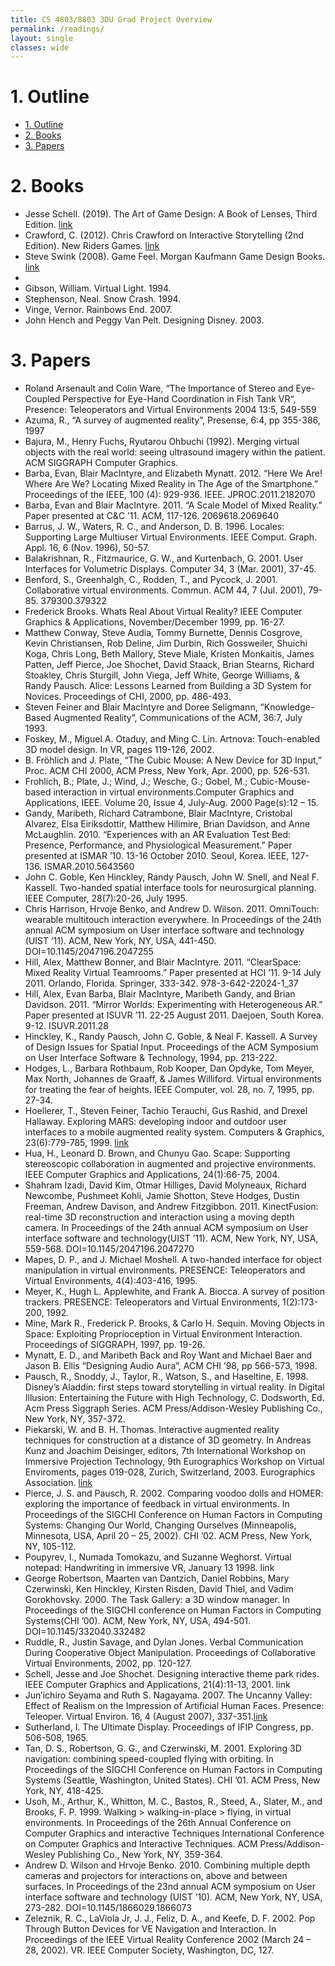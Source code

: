```yaml
---
title: CS 4803/8803 3DU Grad Project Overview
permalink: /readings/
layout: single
classes: wide
---
```


# 1. Outline
<!-- TOC -->

- [1. Outline](#1-outline)
- [2. Books](#2-books)
- [3. Papers](#3-papers)

<!-- /TOC -->
 
# 2. Books
- Jesse Schell. (2019). The Art of Game Design: A Book of Lenses, Third Edition. [link](https://www.amazon.com/Art-Game-Design-Lenses-Third/dp/1138632058/ref=sr_1_1?crid=1A6FYPO5OKUUL&keywords=jesse+schell+the+art+of+game+design+a+book+of+lenses&qid=1578948538&sprefix=jesse+schel%2Caps%2C155&sr=8-1)
- Crawford, C. (2012).  Chris Crawford on Interactive Storytelling (2nd Edition).  New Riders Games. [link](https://www.amazon.com/Chris-Crawford-Interactive-Storytelling-2nd/dp/0321864972/ref=sr_1_1?keywords=Chris+Crawford+on+Interactive+Storytelling&qid=1578947355&sr=8-1)
- Steve Swink (2008).  Game Feel.  Morgan Kaufmann Game Design Books. [link](https://www.amazon.com/Game-Feel-Designers-Virtual-Sensation/dp/0123743281/ref=sr_1_1?ie=UTF8&s=books&qid=1212966374&sr=8-1)
- 
- Gibson, William.  Virtual Light. 1994.
- Stephenson, Neal.  Snow Crash.  1994.
- Vinge, Vernor.  Rainbows End.  2007.
- John Hench and Peggy Van Pelt. Designing Disney. 2003.

# 3. Papers

- Roland Arsenault and Colin Ware, “The Importance of Stereo and Eye-Coupled Perspective for Eye-Hand Coordination in Fish Tank VR“, Presence: Teleoperators and Virtual Environments 2004 13:5, 549-559
- Azuma, R., “A survey of augmented reality”, Presense, 6:4, pp 355-386, 1997
- Bajura, M., Henry Fuchs, Ryutarou Ohbuchi (1992). Merging virtual objects with the real world: seeing ultrasound imagery within the patient. ACM SIGGRAPH Computer Graphics.
- Barba, Evan, Blair MacIntyre, and Elizabeth Mynatt. 2012. “Here We Are! Where Are We? Locating Mixed Reality in The Age of the Smartphone.” Proceedings of the IEEE, 100 (4): 929-936. IEEE. JPROC.2011.2182070
- Barba, Evan and Blair MacIntyre. 2011. “A Scale Model of Mixed Reality.” Paper presented at C&C ’11. ACM, 117-126. 2069618.2069640
- Barrus, J. W., Waters, R. C., and Anderson, D. B. 1996. Locales: Supporting Large Multiuser Virtual Environments. IEEE Comput. Graph. Appl. 16, 6 (Nov. 1996), 50-57.  
- Balakrishnan, R., Fitzmaurice, G. W., and Kurtenbach, G. 2001. User Interfaces for Volumetric Displays. Computer 34, 3 (Mar. 2001), 37-45. 
- Benford, S., Greenhalgh, C., Rodden, T., and Pycock, J. 2001. Collaborative virtual environments. Commun. ACM 44, 7 (Jul. 2001), 79-85. 379300.379322
- Frederick Brooks. Whats Real About Virtual Reality? IEEE Computer Graphics & Applications, November/December 1999, pp. 16-27. 
- Matthew Conway, Steve Audia, Tommy Burnette, Dennis Cosgrove, Kevin Christiansen, Rob Deline, Jim Durbin, Rich Gossweiler, Shuichi Koga, Chris Long, Beth Mallory, Steve Miale, Kristen Monkaitis, James Patten, Jeff Pierce, Joe Shochet, David Staack, Brian Stearns, Richard Stoakley, Chris Sturgill, John Viega, Jeff White, George Williams, & Randy Pausch. Alice: Lessons Learned from Building a 3D System for Novices. Proceedings of CHI, 2000, pp. 486-493. 
- Steven Feiner and Blair MacIntyre and Doree Seligmann, “Knowledge-Based Augmented Reality”, Communications of the ACM, 36:7, July 1993.
- Foskey, M., Miguel A. Otaduy, and Ming C. Lin. Artnova: Touch-enabled 3D model design. In VR, pages 119-126, 2002.  
- B. Fröhlich and J. Plate, “The Cubic Mouse: A New Device for 3D Input,” Proc. ACM CHI 2000, ACM Press, New York, Apr. 2000, pp. 526-531.
- Frohlich, B.; Plate, J.; Wind, J.; Wesche, G.; Gobel, M.;  Cubic-Mouse-based interaction in virtual environments.Computer Graphics and Applications, IEEE.  Volume 20,  Issue 4,  July-Aug. 2000 Page(s):12 – 15.  
- Gandy, Maribeth, Richard Catrambone, Blair MacIntyre, Cristobal Alvarez, Elsa Eiriksdottir, Matthew Hilimire, Brian Davidson, and Anne McLaughlin. 2010. “Experiences with an AR Evaluation Test Bed: Presence, Performance, and Physiological Measurement.” Paper presented at ISMAR ’10. 13-16 October 2010. Seoul, Korea. IEEE, 127-136. ISMAR.2010.5643560
- John C. Goble, Ken Hinckley, Randy Pausch, John W. Snell, and Neal F. Kassell. Two-handed spatial interface tools for neurosurgical planning. IEEE Computer, 28(7):20-26, July 1995.
- Chris Harrison, Hrvoje Benko, and Andrew D. Wilson. 2011. OmniTouch: wearable multitouch interaction everywhere. In Proceedings of the 24th annual ACM symposium on User interface software and technology (UIST ’11). ACM, New York, NY, USA, 441-450. DOI=10.1145/2047196.2047255 
- Hill, Alex, Matthew Bonner, and Blair MacIntyre. 2011. “ClearSpace: Mixed Reality Virtual Teamrooms.” Paper presented at HCI ’11. 9-14 July 2011. Orlando, Florida. Springer, 333-342. 978-3-642-22024-1_37
- Hill, Alex, Evan Barba, Blair MacIntyre, Maribeth Gandy, and Brian Davidson. 2011. “Mirror Worlds: Experimenting with Heterogeneous AR.” Paper presented at ISUVR ’11. 22-25 August 2011. Daejoen, South Korea. 9-12. ISUVR.2011.28
- Hinckley, K., Randy Pausch, John C. Goble, & Neal F. Kassell. A Survey of Design Issues for Spatial Input. Proceedings of the ACM Symposium on User Interface Software & Technology, 1994, pp. 213-222.
- Hodges, L., Barbara Rothbaum, Rob Kooper, Dan Opdyke, Tom Meyer, Max North, Johannes de Graaff, & James Williford. Virtual environments for treating the fear of heights. IEEE Computer, vol. 28, no. 7, 1995, pp. 27-34.
- Hoellerer, T., Steven Feiner, Tachio Terauchi, Gus Rashid, and Drexel Hallaway. Exploring MARS: developing indoor and outdoor user interfaces to a mobile augmented reality system. Computers & Graphics, 23(6):779-785, 1999. [link](http://www1.cs.columbia.edu/graphics/publications/hollerer-1999-candg.pdf)
- Hua, H., Leonard D. Brown, and Chunyu Gao. Scape: Supporting stereoscopic collaboration in augmented and projective environments. IEEE Computer Graphics and Applications, 24(1):66-75, 2004.
- Shahram Izadi, David Kim, Otmar Hilliges, David Molyneaux, Richard Newcombe, Pushmeet Kohli, Jamie Shotton, Steve Hodges, Dustin Freeman, Andrew Davison, and Andrew Fitzgibbon. 2011. KinectFusion: real-time 3D reconstruction and interaction using a moving depth camera. In Proceedings of the 24th annual ACM symposium on User interface software and technology(UIST ’11). ACM, New York, NY, USA, 559-568. DOI=10.1145/2047196.2047270  
- Mapes, D. P., and J. Michael Moshell. A two-handed interface for object manipulation in virtual environments. PRESENCE: Teleoperators and Virtual Environments, 4(4):403-416, 1995.
- Meyer, K., Hugh L. Applewhite, and Frank A. Biocca. A survey of position trackers. PRESENCE: Teleoperators and Virtual Environments, 1(2):173-200, 1992.
- Mine, Mark R., Frederick P. Brooks, & Carlo H. Sequin. Moving Objects in Space: Exploiting Proprioception in Virtual Environment Interaction. Proceedings of SIGGRAPH, 1997, pp. 19-26.
- Mynatt, E. D., and Maribeth Back and Roy Want and Michael Baer and Jason B. Ellis “Designing Audio Aura”, ACM CHI ’98, pp 566-573, 1998.
- Pausch, R., Snoddy, J., Taylor, R., Watson, S., and Haseltine, E. 1998. Disney’s Aladdin: first steps toward storytelling in virtual reality. In Digital Illusion: Entertaining the Future with High Technology, C. Dodsworth, Ed. Acm Press Siggraph Series. ACM Press/Addison-Wesley Publishing Co., New York, NY, 357-372.
- Piekarski, W. and B. H. Thomas. Interactive augmented reality techniques for construction at a distance of 3D geometry. In Andreas Kunz and Joachim Deisinger, editors, 7th International Workshop on Immersive Projection Technology, 9th Eurographics Workshop on Virtual Enviroments, pages 019-028, Zurich, Switzerland, 2003. Eurographics Association. [link](http://www.tinmith.net/papers/piekarski-ipt-egve-2003.pdf)
- Pierce, J. S. and Pausch, R. 2002. Comparing voodoo dolls and HOMER: exploring the importance of feedback in virtual environments. In Proceedings of the SIGCHI Conference on Human Factors in Computing Systems: Changing Our World, Changing Ourselves (Minneapolis, Minnesota, USA, April 20 – 25, 2002). CHI ’02. ACM Press, New York, NY, 105-112.
- Poupyrev, I., Numada Tomokazu, and Suzanne Weghorst. Virtual notepad: Handwriting in immersive VR, January 13 1998. link
- George Robertson, Maarten van Dantzich, Daniel Robbins, Mary Czerwinski, Ken Hinckley, Kirsten Risden, David Thiel, and Vadim Gorokhovsky. 2000. The Task Gallery: a 3D window manager. In Proceedings of the SIGCHI conference on Human Factors in Computing Systems(CHI ’00). ACM, New York, NY, USA, 494-501. DOI=10.1145/332040.332482
- Ruddle, R., Justin Savage, and Dylan Jones. Verbal Communication During Cooperative Object Manipulation. Proceedings of Collaborative Virtual Environments, 2002, pp. 120-127.
- Schell, Jesse and Joe Shochet. Designing interactive theme park rides. IEEE Computer Graphics and Applications, 21(4):11-13, 2001. link
- Jun’ichiro Seyama and Ruth S. Nagayama. 2007. The Uncanny Valley: Effect of Realism on the Impression of Artificial Human Faces. Presence: Teleoper. Virtual Environ. 16, 4 (August 2007), 337-351.[link](http://www.mitpressjournals.org/doi/pdf/10.1162/pres.16.4.337)
- Sutherland, I.  The Ultimate Display. Proceedings of IFIP Congress, pp. 506-508, 1965. 
- Tan, D. S., Robertson, G. G., and Czerwinski, M. 2001. Exploring 3D navigation: combining speed-coupled flying with orbiting. In Proceedings of the SIGCHI Conference on Human Factors in Computing Systems (Seattle, Washington, United States). CHI ’01. ACM Press, New York, NY, 418-425.
- Usoh, M., Arthur, K., Whitton, M. C., Bastos, R., Steed, A., Slater, M., and Brooks, F. P. 1999. Walking > walking-in-place > flying, in virtual environments. In Proceedings of the 26th Annual Conference on Computer Graphics and interactive Techniques International Conference on Computer Graphics and Interactive Techniques. ACM Press/Addison-Wesley Publishing Co., New York, NY, 359-364.
- Andrew D. Wilson and Hrvoje Benko. 2010. Combining multiple depth cameras and projectors for interactions on, above and between surfaces. In Proceedings of the 23nd annual ACM symposium on User interface software and technology (UIST ’10). ACM, New York, NY, USA, 273-282. DOI=10.1145/1866029.1866073 
- Zeleznik, R. C., LaViola Jr, J. J., Feliz, D. A., and Keefe, D. F. 2002. Pop Through Button Devices for VE Navigation and Interaction. In Proceedings of the IEEE Virtual Reality Conference 2002 (March 24 – 28, 2002). VR. IEEE Computer Society, Washington, DC, 127.

